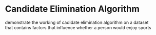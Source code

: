 # Candidate Elimination Algorithm  
demonstrate the working of cadidate elimination algorithm on a dataset  
that contains factors that influence whether a person would enjoy sports  
